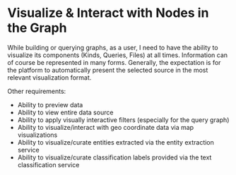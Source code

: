 # Visualize & Interact with Nodes in the Graph

While building or querying graphs, as a user, I need to have the ability to visualize its components \(Kinds, Queries, Files\) at all times. Information can of course be represented in many forms. Generally, the expectation is for the platform to automatically present the selected source in the most relevant visualization format. 

Other requirements:

* Ability to preview data
* Ability to view entire data source
* Ability to apply visually interactive filters \(especially for the query graph\)
* Ability to visualize/interact with geo coordinate data via map visualizations
* Ability to visualize/curate entities extracted via the entity extraction service
* Ability to visualize/curate classification labels provided via the text classification service

